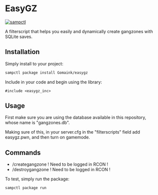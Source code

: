 # EasyGZ

[![sampctl](https://img.shields.io/badge/sampctl-easygz_inc-2f2f2f.svg?style=for-the-badge)](https://github.com/Gomaink/easygz_inc)

A filterscript that helps you easily and dynamically create gangzones with SQLite saves.

## Installation

Simply install to your project:

```bash
sampctl package install Gomaink/easygz
```

Include in your code and begin using the library:

```pawn
#include <easygz_inc>
```

## Usage

First make sure you are using the database available in this repository, whose name is "gangzones.db".

Making sure of this, in your server.cfg in the "filterscripts" field add easygz.pwn, and then turn on gamemode.

## Commands

- /creategangzone ! Need to be logged in RCON !
- /destroygangzone <id> ! Need to be logged in RCON !

To test, simply run the package:

```bash
sampctl package run
```
